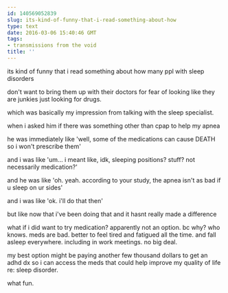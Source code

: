 ```yaml
---
id: 140569052839
slug: its-kind-of-funny-that-i-read-something-about-how
type: text
date: 2016-03-06 15:40:46 GMT
tags:
- transmissions from the void
title: ''
---
```


its kind of funny that  i read something about how many ppl with sleep disorders

don't want to bring them up with their doctors for fear of looking like they are junkies just looking for drugs.

which was basically my impression from talking with the sleep specialist.

when i asked him if there was something other than cpap to help my apnea

he was immediately like 'well, some of the medications can cause DEATH so i won't prescribe them'

and i was like 'um... i meant like, idk, sleeping positions? stuff? not necessarily medication?'

and he was like 'oh. yeah. according to your study, the apnea isn't as bad if u sleep on ur sides'

and i was like 'ok. i'll do that then'

but like now that i've been doing that and it hasnt really made a difference

what if i did want to try medication? apparently not an option. bc why? who knows. meds are bad. better to feel tired and fatigued all the time. and fall asleep everywhere. including in work meetings. no big deal.

my best option might be paying another few thousand dollars to get an adhd dx so i can access the meds that could help improve my quality of life re: sleep disorder.

what fun.